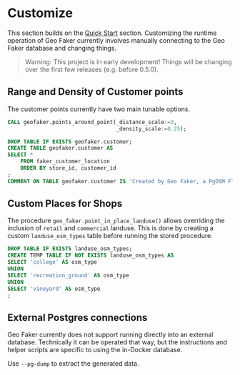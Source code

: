 # Customize

This section builds on the [Quick Start](quick-start.md) section.
Customizing the runtime operation of Geo Faker currently involves
manually connecting to the Geo Faker database and changing things.


> Warning: This project is in early development!  Things will be changing over the first few releases (e.g. before 0.5.0).

## Range and Density of Customer points

The customer points currently have two main tunable options.


```sql
CALL geofaker.points_around_point(_distance_scale:=3,
                                  _density_scale:=0.25);

DROP TABLE IF EXISTS geofaker.customer;
CREATE TABLE geofaker.customer AS
SELECT *
    FROM faker_customer_location
    ORDER BY store_id, customer_id
;
COMMENT ON TABLE geofaker.customer IS 'Created by Geo Faker, a PgOSM Flex based project.';
```



## Custom Places for Shops

The procedure `geo_faker.point_in_place_landuse()` allows overriding
the inclusion of `retail` and `commercial` landuse.
This is done by creating a custom `landuse_osm_types` table before
running the stored procedure.



```sql
DROP TABLE IF EXISTS landuse_osm_types;
CREATE TEMP TABLE IF NOT EXISTS landuse_osm_types AS
SELECT 'college' AS osm_type
UNION
SELECT 'recreation_ground' AS osm_type
UNION
SELECT 'vineyard' AS osm_type
;
```


## External Postgres connections

Geo Faker currently does not support running directly into an external database.
Technically it can be operated that way, but the instructions and helper scripts
are specific to using the in-Docker database.

Use `--pg-dump` to extract the generated data.

